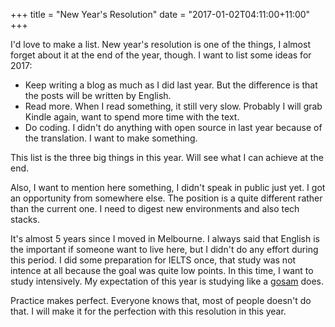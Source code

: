 +++
title = "New Year's Resolution"
date = "2017-01-02T04:11:00+11:00"
+++

I'd love to make a list. New year's resolution is one of the things, I almost
forget about it at the end of the year, though. I want to list some ideas for
2017:

- Keep writing a blog as much as I did last year. But the difference is that the
posts will be written by English.
- Read more. When I read something, it still very slow. Probably I will grab
Kindle again, want to spend more time with the text.
- Do coding. I didn't do anything with open source in last year because of the
translation. I want to make something.

This list is the three big things in this year. Will see what I can achieve at
the end.

Also, I want to mention here something, I didn't speak in public just yet. I got
an opportunity from somewhere else. The position is a quite different rather
than the current one. I need to digest new environments and also tech stacks.

It's almost 5 years since I moved in Melbourne. I always said that English is
the important if someone want to live here, but I didn't do any effort
during this period. I did some preparation for IELTS once, that study was not
intence at all because the goal was quite low points. In this time, I want to
study intensively. My expectation of this year is studying like a
[gosam](https://koreanteenlife.wordpress.com/2015/01/22/gosam/) does.

Practice makes perfect. Everyone knows that, most of people doesn't do that.
I will make it for the perfection with this resolution in this year.
